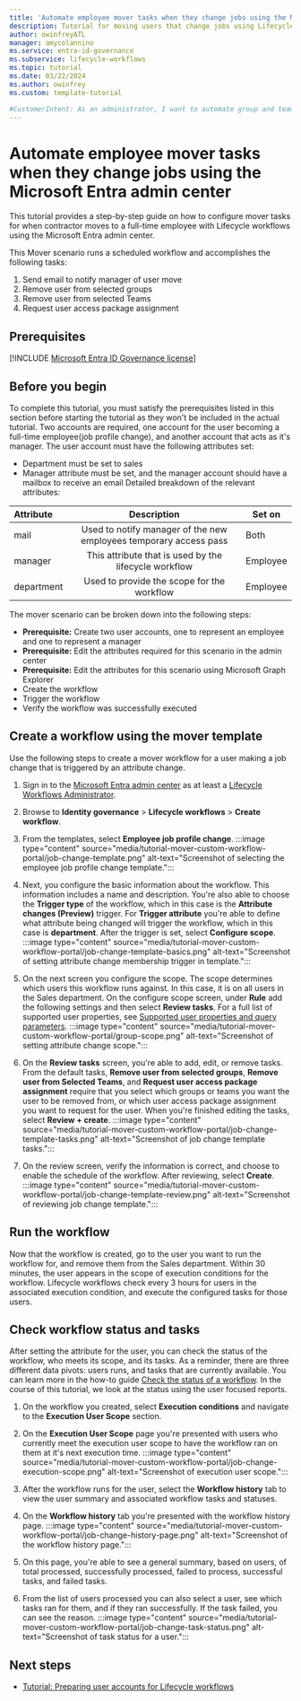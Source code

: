 ```yaml
---
title: 'Automate employee mover tasks when they change jobs using the Microsoft Entra admin center'
description: Tutorial for moving users that change jobs using Lifecycle workflows with the Microsoft Entra admin center.
author: owinfreyATL
manager: amycolannino
ms.service: entra-id-governance
ms.subservice: lifecycle-workflows
ms.topic: tutorial
ms.date: 03/22/2024
ms.author: owinfrey
ms.custom: template-tutorial

#CustomerIntent: As an administrator, I want to automate group and team memberships when an employee changes jobs so that their access to resources are always valid for them .
---
```


# Automate employee mover tasks when they change jobs using the Microsoft Entra admin center

This tutorial provides a step-by-step guide on how to configure mover tasks for when contractor moves to a full-time employee with Lifecycle workflows using the Microsoft Entra admin center.

This Mover scenario runs a scheduled workflow and accomplishes the following tasks:
 
1. Send email to notify manager of user move
1. Remove user from selected groups
1. Remove user from selected Teams
1. Request user access package assignment

## Prerequisites

[!INCLUDE [Microsoft Entra ID Governance license](../includes/entra-entra-governance-license.md)]

##  Before you begin

To complete this tutorial, you must satisfy the prerequisites listed in this section before starting the tutorial as they won't be included in the actual tutorial. Two accounts are required, one account for the user becoming a full-time employee(job profile change), and another account that acts as it's manager. The user account must have the following attributes set:

- Department must be set to sales
- Manager attribute must be set, and the manager account should have a mailbox to receive an email
Detailed breakdown of the relevant attributes:

 | Attribute | Description |Set on|
 |:--- |:---:|-----|
 |mail|Used to notify manager of the new employees temporary access pass|Both|
 |manager|This attribute that is used by the lifecycle workflow|Employee|
 |department|Used to provide the scope for the workflow|Employee|

The mover scenario can be broken down into the following steps:
  - **Prerequisite:** Create two user accounts, one to represent an employee and one to represent a manager
  - **Prerequisite:** Edit the attributes required for this scenario in the admin center
  - **Prerequisite:** Edit the attributes for this scenario using Microsoft Graph Explorer
  - Create the  workflow
  - Trigger the workflow
  - Verify the workflow was successfully executed


## Create a workflow using the mover template

Use the following steps to create a mover workflow for a user making a job change that is triggered by an attribute change.

1. Sign in to the [Microsoft Entra admin center](https://entra.microsoft.com) as at least a [Lifecycle Workflows Administrator](../identity/role-based-access-control/permissions-reference.md#lifecycle-workflows-administrator).

1. Browse to **Identity governance** > **Lifecycle workflows** > **Create workflow**.

1. From the templates, select **Employee job profile change**.
    :::image type="content" source="media/tutorial-mover-custom-workflow-portal/job-change-template.png" alt-text="Screenshot of selecting the employee job profile change template.":::
1. Next, you configure the basic information about the workflow. This information includes a name and description. You're also able to choose the **Trigger type** of the workflow, which in this case is the **Attribute changes (Preview)** trigger. For **Trigger attribute** you're able to define what attribute being changed will trigger the workflow, which in this case is **department**. After the trigger is set, select **Configure scope**.
    :::image type="content" source="media/tutorial-mover-custom-workflow-portal/job-change-template-basics.png" alt-text="Screenshot of setting attribute change membership trigger in template.":::
1. On the next screen you configure the scope. The scope determines which users this workflow runs against.  In this case, it is on all users in the Sales department.  On the configure scope screen, under **Rule** add the following settings and then select **Review tasks**. For a full list of supported user properties, see [Supported user properties and query parameters](/graph/api/resources/identitygovernance-rulebasedsubjectset?view=graph-rest-beta&preserve-view=true#supported-user-properties-and-query-parameters).
    :::image type="content" source="media/tutorial-mover-custom-workflow-portal/group-scope.png" alt-text="Screenshot of setting attribute change scope.":::
1. On the **Review tasks** screen, you're able to add, edit, or remove tasks. From the default tasks, **Remove user from selected groups**, **Remove user from Selected Teams**, and **Request user access package assignment** require that you select which groups or teams you want the user to be removed from, or which user access package assignment you want to request for the user. When you're finished editing the tasks, select **Review + create**. 
    :::image type="content" source="media/tutorial-mover-custom-workflow-portal/job-change-template-tasks.png" alt-text="Screenshot of job change template tasks.":::

1. On the review screen, verify the information is correct, and choose to enable the schedule of the workflow. After reviewing, select **Create**.
    :::image type="content" source="media/tutorial-mover-custom-workflow-portal/job-change-template-review.png" alt-text="Screenshot of reviewing job change template.":::

 ## Run the workflow 

Now that the workflow is created, go to the user you want to run the workflow for, and remove them from the Sales department.  Within 30 minutes, the user appears in the scope of execution conditions for the workflow. Lifecycle workflows check every 3 hours for users in the associated execution condition, and execute the configured tasks for those users.

## Check workflow status and tasks

After setting the attribute for the user, you can check the status of the workflow, who meets its scope, and its tasks. As a reminder, there are three different data pivots: users runs, and tasks that are currently available. You can learn more in the how-to guide [Check the status of a workflow](check-status-workflow.md). In the course of this tutorial, we look at the status using the user focused reports.

1. On the workflow you created, select **Execution conditions** and navigate to the **Execution User Scope** section.

1. On the **Execution User Scope** page you're presented with users who currently meet the execution user scope to have the workflow ran on them at it's next execution time. 
    :::image type="content" source="media/tutorial-mover-custom-workflow-portal/job-change-execution-scope.png" alt-text="Screenshot of execution user scope.":::
1. After the workflow runs for the user, select the **Workflow history** tab to view the user summary and associated workflow tasks and statuses. 

1. On the **Workflow history** tab you're presented with the workflow history page.
    :::image type="content" source="media/tutorial-mover-custom-workflow-portal/job-change-history-page.png" alt-text="Screenshot of the workflow history page.":::
1. On this page, you're able to see a general summary, based on users, of total processed, successfully processed, failed to process, successful tasks, and failed tasks.

1. From the list of users processed you can also select a user, see which tasks ran for them, and if they ran successfully. If the task failed, you can see the reason.
    :::image type="content" source="media/tutorial-mover-custom-workflow-portal/job-change-task-status.png" alt-text="Screenshot of task status for a user.":::

## Next steps

- [Tutorial: Preparing user accounts for Lifecycle workflows](tutorial-prepare-user-accounts.md)